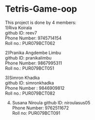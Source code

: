 # Tetris-Game-oop
This project is done by 4 members:<br>
1)Riva Koirala<br>
 github ID: reev7<br>
 Phone Number: 9745714154<br>
 Roll no.: PUR079BCT062<br>
 
2)Pranika Angdembe Limbu<br>
 github ID: pranikalimbu<br>
 Phone Number: 9867995311<br>
 Roll no.: PUR079BCT051<br>
 
3)Simron Khadka<br>
 github ID: simronkhadka<br>
 Phone Number : 9846909812<br>
 Roll no.: PUR079BCT082<br>
 
4) Susana Niroula
 github ID: niroulasus05<br>
 Phone Number: 9762511672<br>
 Roll no: PUR079BCT091<br>
